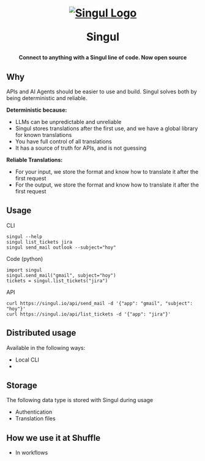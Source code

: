 <h1 align="center">

[![Singul Logo](https://shuffler.io/images/logos/singul.svg)](https://singul.io)

Singul

</h1>
<h4 align="center">
Connect to anything with a Singul line of code. Now open source 
</h4>

## Why
APIs and AI Agents should be easier to use and build. Singul solves both by being deterministic and reliable.

**Deterministic because:**
- LLMs can be unpredictable and unreliable
- Singul stores translations after the first use, and we have a global library for known translations
- You have full control of all translations
- It has a source of truth for APIs, and is not guessing

**Reliable Translations:**
- For your input, we store the format and know how to translate it after the first request
- For the output, we store the format and know how to translate it after the first request

## Usage
CLI
```
singul --help
singul list_tickets jira 
singul send_mail outlook --subject="hoy"
```

Code (python)
```
import singul
singul.send_mail("gmail", subject="hoy")
tickets = singul.list_tickets("jira")
```

API
```
curl https://singul.io/api/send_mail -d '{"app": "gmail", "subject": "hoy"}'
curl https://singul.io/api/list_tickets -d '{"app": "jira"}'
```

## Distributed usage
Available in the following ways:
- Local CLI
-  

## Storage
The following data type is stored with Singul during usage
- Authentication 
- Translation files

## How we use it at Shuffle
- In workflows 
